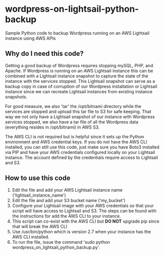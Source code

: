 # wordpress-on-lightsail-python-backup

Sample Python code to backup Wordpress running on an AWS Lightsail instance using AWS APIs

## Why do I need this code?

Getting a good backup of Wordpress requires stopping mySQL, PHP, and Apache.  If Wordpress is running on an AWS Lightsail instance this can be combined with a Lightsail instance snapshot to capture the state of the instance with the services stopped.  This Lightsail snapshot can serve as a backup copy in case of corruption of our Wordpress installation or Lightsail instance since we can recreate Lightsail instances from existing instance snapshots.  

For good measure, we also 'tar' the /opt/bitnami directory while the services are stopped and upload this tar file to S3 for safe keeping.  That way we not only have a Lightsail snapshot of our instance with Wordpress services stopped, we also have a tar file of all the Wordpress data (everything resides in /opt/bitnami) in AWS S3.

The AWS CLI is not required but is helpful since it sets up the Python environment and AWS credential keys.  If you do not have the AWS CLI installed, you can still use this code, just make sure you have Boto3 installed via PIP and have your AWS credentials configured locally on your Lightsail instance.  The account defined by the credentials require access to Lightsail and S3.  

## How to use this code

1.  Edit the file and add your AWS Lightsail instance name ('lightsail_instance_name')
2.  Edit the file and add your S3 bucket name ('my_bucket')
3.  Configure your Lightsail image with your AWS credentials so that your script will have access to Lightsail and S3.  The steps can be found with the instructions for add the AWS CLI to your instance.  
4.  This script can co-exist with the AWS CLI but **DO NOT** upgrade pip since that will break the AWS CLI 
5.  Use /usr/bin/python which is version 2.7 when your instance has the AWS CLI installed.  
6.  To run the file, issue the command 'sudo python wordpress_on_lightsail_python_backup.py'.  
